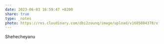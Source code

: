 ```yaml
---
date: 2023-06-03 16:59:47 +0200
share: true
type: _notes
photo: https://res.cloudinary.com/dbi2zounq/image/upload/v1685804378/xff6yhpiffezt3i2u1zr.jpg
---
```

Shehecheyanu
